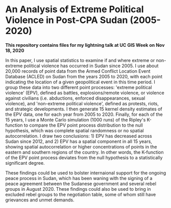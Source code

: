 # An Analysis of Extreme Political Violence in Post-CPA Sudan (2005-2020)

**This repository contains files for my lightning talk at UC GIS Week on Nov 18, 2020**

In this paper, I use spatial statistics to examine if and where extreme or non-extreme political violence has occurred in Sudan since 2005. I use about 20,000 records of point data from the Armed Conflict Location Event Database (ACLED) on Sudan from the years 2005 to 2020, with each point indicating the location of a given geopolitical event in this time period. I group these data into two  different point processes: 'extreme political violence' (EPV), defined as battles, explosions/remote violence, or violence against civilians (i.e. abductions, enforced disappearances, sexual violence), and 'non-extreme political violence', defined as protests, riots, and strategic developments. I then generate 15 kernel density estimates of the EPV data, one for each year from 2005 to 2020. Finally, for each of the 15 years, I use a Monte Carlo simulation (1000 runs) of the Ripley's K-function to compare the EPV point process distribution to the null hypothesis, which was complete spatial randomness or no spatial autocorrelation. I draw two conclusions: 1) EPV has decreased across Sudan since 2012, and 2) EPV has a spatial component in all 15 years, showing spatial autocorrelation or higher concentrations of points in the eastern and southern regions of the country. In other words, the K-function of the EPV point process deviates from the null hypothesis to a statistically significant degree.

These findings could be used to bolster internaional support for the ongoing peace process in Sudan, which has been waning with the signing of a peace agreement between the Sudanese government and several rebel groups in August 2020. These findings could also be used to bring in excluded rebel groups to the negotiation table, some of whom still have grievances and unmet demands.
